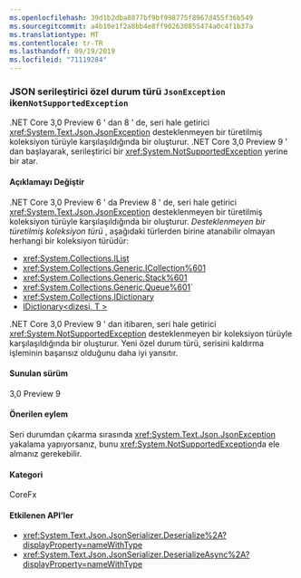 ```yaml
---
ms.openlocfilehash: 39d1b2dba8077bf9bf998775f8967d455f36b549
ms.sourcegitcommit: a4b10e1f2a8bb4e8ff902630855474a0c4f1b37a
ms.translationtype: MT
ms.contentlocale: tr-TR
ms.lasthandoff: 09/19/2019
ms.locfileid: "71119284"
---
```

### <a name="json-serializer-exception-type-changed-from-jsonexception-to-notsupportedexception"></a>JSON serileştirici özel durum türü `JsonException` iken`NotSupportedException`

.NET Core 3,0 Preview 6 ' dan 8 ' de, seri hale getirici <xref:System.Text.Json.JsonException> desteklenmeyen bir türetilmiş koleksiyon türüyle karşılaşıldığında bir oluşturur. .NET Core 3,0 Preview 9 ' dan başlayarak, serileştirici bir <xref:System.NotSupportedException> yerine bir atar.

#### <a name="change-description"></a>Açıklamayı Değiştir

.NET Core 3,0 Preview 6 ' da Preview 8 ' de, seri hale getirici <xref:System.Text.Json.JsonException> desteklenmeyen bir türetilmiş koleksiyon türüyle karşılaşıldığında bir oluşturur. *Desteklenmeyen bir türetilmiş koleksiyon türü* , aşağıdaki türlerden birine atanabilir olmayan herhangi bir koleksiyon türüdür:

 - <xref:System.Collections.IList>
 - <xref:System.Collections.Generic.ICollection%601>
 - <xref:System.Collections.Generic.Stack%601>
 - <xref:System.Collections.Generic.Queue%601>`
 - <xref:System.Collections.IDictionary>
 - [IDictionary\<dizesi, T >](xref:System.Collections.Generic.IDictionary%602)

.NET Core 3,0 Preview 9 ' dan itibaren, seri hale getirici <xref:System.NotSupportedException> desteklenmeyen bir koleksiyon türüyle karşılaşıldığında bir oluşturur. Yeni özel durum türü, serisini kaldırma işleminin başarısız olduğunu daha iyi yansıtır.

#### <a name="version-introduced"></a>Sunulan sürüm

3,0 Preview 9

#### <a name="recommended-action"></a>Önerilen eylem

Seri durumdan çıkarma sırasında <xref:System.Text.Json.JsonException> yakalama yapıyorsanız, bunu <xref:System.NotSupportedException>da ele almanız gerekebilir.

#### <a name="category"></a>Kategori

CoreFx

#### <a name="affected-apis"></a>Etkilenen API’ler

- <xref:System.Text.Json.JsonSerializer.Deserialize%2A?displayProperty=nameWithType>
- <xref:System.Text.Json.JsonSerializer.DeserializeAsync%2A?displayProperty=nameWithType>

<!--

#### Affected APIs

- `Overload:System.Text.Json.JsonSerializer.Deserialize`
- `Overload:System.Text.Json.JsonSerializer.DeserializeAsync`

-->
